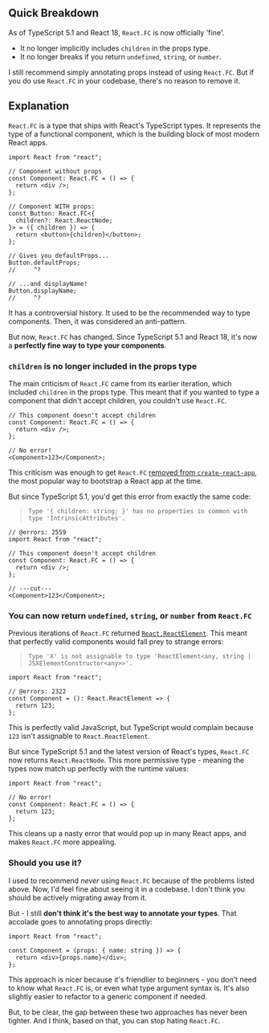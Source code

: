 ## Quick Breakdown

As of TypeScript 5.1 and React 18, `React.FC` is now officially 'fine'.

- It no longer implicitly includes `children` in the props type.
- It no longer breaks if you return `undefined`, `string`, or `number`.

I still recommend simply annotating props instead of using `React.FC`. But if you do use `React.FC` in your codebase, there's no reason to remove it.

## Explanation

`React.FC` is a type that ships with React's TypeScript types. It represents the type of a functional component, which is the building block of most modern React apps.

```tsx twoslash
import React from "react";

// Component without props
const Component: React.FC = () => {
  return <div />;
};

// Component WITH props:
const Button: React.FC<{
  children?: React.ReactNode;
}> = ({ children }) => {
  return <button>{children}</button>;
};

// Gives you defaultProps...
Button.defaultProps;
//     ^?

// ...and displayName!
Button.displayName;
//     ^?
```

It has a controversial history. It used to be the recommended way to type components. Then, it was considered an anti-pattern.

But now, `React.FC` has changed. Since TypeScript 5.1 and React 18, it's now a **perfectly fine way to type your components**.

### `children` is no longer included in the props type

The main criticism of `React.FC` came from its earlier iteration, which included `children` in the props type. This meant that if you wanted to type a component that didn't accept children, you couldn't use `React.FC`.

```tsx
// This component doesn't accept children
const Component: React.FC = () => {
  return <div />;
};

// No error!
<Component>123</Component>;
```

This criticism was enough to get `React.FC` [removed from `create-react-app`](https://github.com/facebook/create-react-app/pull/8177), the most popular way to bootstrap a React app at the time.

But since TypeScript 5.1, you'd get this error from exactly the same code:

> `Type '{ children: string; }' has no properties in common with type 'IntrinsicAttributes'.`

```tsx twoslash
// @errors: 2559
import React from "react";

// This component doesn't accept children
const Component: React.FC = () => {
  return <div />;
};

// ---cut---
<Component>123</Component>;
```

### You can now return `undefined`, `string`, or `number` from `React.FC`

Previous iterations of `React.FC` returned [`React.ReactElement`](/jsx-element-vs-react-reactnode). This meant that perfectly valid components would fall prey to strange errors:

> `Type 'X' is not assignable to type 'ReactElement<any, string | JSXElementConstructor<any>>'.`

```tsx twoslash
import React from "react";

// @errors: 2322
const Component = (): React.ReactElement => {
  return 123;
};
```

This is perfectly valid JavaScript, but TypeScript would complain because `123` isn't assignable to `React.ReactElement`.

But since TypeScript 5.1 and the latest version of React's types, `React.FC` now returns `React.ReactNode`. This more permissive type - meaning the types now match up perfectly with the runtime values:

```tsx twoslash
import React from "react";

// No error!
const Component: React.FC = () => {
  return 123;
};
```

This cleans up a nasty error that would pop up in many React apps, and makes `React.FC` more appealing.

### Should you use it?

I used to recommend _never_ using `React.FC` because of the problems listed above. Now, I'd feel fine about seeing it in a codebase. I don't think you should be actively migrating away from it.

But - I still **don't think it's the best way to annotate your types**. That accolade goes to annotating props directly:

```tsx twoslash
import React from "react";

const Component = (props: { name: string }) => {
  return <div>{props.name}</div>;
};
```

This approach is nicer because it's friendlier to beginners - you don't need to know what `React.FC` is, or even what type argument syntax is. It's also slightly easier to refactor to a generic component if needed.

But, to be clear, the gap between these two approaches has never been tighter. And I think, based on that, you can stop hating `React.FC`.
